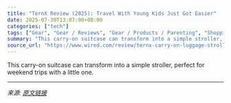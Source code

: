 ```yaml
---
title: "TernX Review (2025): Travel With Young Kids Just Got Easier"
date: 2025-07-30T13:07:00+08:00
categories: ["tech"]
tags: ["Gear", "Gear / Reviews", "Gear / Products / Parenting", "Shopping", "Travel", "review", "kids", "parenting", "Planes", "Product Review"]
summary: "This carry-on suitcase can transform into a simple stroller, perfect for weekend trips with a little one."
source_url: "https://www.wired.com/review/ternx-carry-on-luggage-stroller/"
---
```


This carry-on suitcase can transform into a simple stroller, perfect for weekend trips with a little one.

---

*来源: [原文链接](https://www.wired.com/review/ternx-carry-on-luggage-stroller/)*
